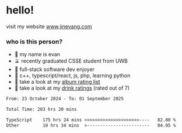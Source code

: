 # hello!

visit my website www.jinevang.com

### who is this person?
- 🦦 my name is evan                                                                  
- 🫒 recently graduated CSSE student from UWB
- 🥕 full-stack software dev enjoyer
- 🍚 c++, typescript/react, js, php, learning python
- 🎹 take a look at my [album rating list](https://bit.ly/albumratings)
- 🧋 take a look at my [drink ratings](https://bit.ly/drinkratings) (rated out of 7)

<!---
jinevang/jinevang is a ✨ special ✨ repository because its `README.md` (this file) appears on your GitHub profile.
You can click the Preview link to take a look at your changes.
--->
<!--START_SECTION:waka-->

```txt
From: 23 October 2024 - To: 01 September 2025

Total Time: 203 hrs 20 mins

TypeScript    175 hrs 24 mins >>>>>>>>>>>>>>>>>>>>>----   82.00 %
Other         10 hrs 34 mins  >------------------------   04.95 %
```

<!--END_SECTION:waka-->
